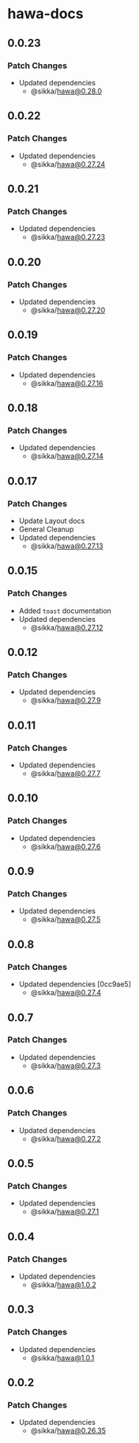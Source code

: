 # hawa-docs

## 0.0.23

### Patch Changes

- Updated dependencies
  - @sikka/hawa@0.28.0

## 0.0.22

### Patch Changes

- Updated dependencies
  - @sikka/hawa@0.27.24

## 0.0.21

### Patch Changes

- Updated dependencies
  - @sikka/hawa@0.27.23

## 0.0.20

### Patch Changes

- Updated dependencies
  - @sikka/hawa@0.27.20

## 0.0.19

### Patch Changes

- Updated dependencies
  - @sikka/hawa@0.27.16

## 0.0.18

### Patch Changes

- Updated dependencies
  - @sikka/hawa@0.27.14

## 0.0.17

### Patch Changes

- Update Layout docs
- General Cleanup
- Updated dependencies
  - @sikka/hawa@0.27.13

## 0.0.15

### Patch Changes

- Added `toast` documentation
- Updated dependencies
  - @sikka/hawa@0.27.12

## 0.0.12

### Patch Changes

- Updated dependencies
  - @sikka/hawa@0.27.9

## 0.0.11

### Patch Changes

- Updated dependencies
  - @sikka/hawa@0.27.7

## 0.0.10

### Patch Changes

- Updated dependencies
  - @sikka/hawa@0.27.6

## 0.0.9

### Patch Changes

- Updated dependencies
  - @sikka/hawa@0.27.5

## 0.0.8

### Patch Changes

- Updated dependencies [0cc9ae5]
  - @sikka/hawa@0.27.4

## 0.0.7

### Patch Changes

- Updated dependencies
  - @sikka/hawa@0.27.3

## 0.0.6

### Patch Changes

- Updated dependencies
  - @sikka/hawa@0.27.2

## 0.0.5

### Patch Changes

- Updated dependencies
  - @sikka/hawa@0.27.1

## 0.0.4

### Patch Changes

- Updated dependencies
  - @sikka/hawa@1.0.2

## 0.0.3

### Patch Changes

- Updated dependencies
  - @sikka/hawa@1.0.1

## 0.0.2

### Patch Changes

- Updated dependencies
  - @sikka/hawa@0.26.35
